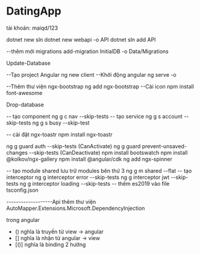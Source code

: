 # DatingApp
tài khoản: maiqd/123

dotnet new sln
dotnet new webapi -o API
dotnet sln add API

--thêm mới migrations
add-migration InitialDB -o Data/Migrations

Update-Database

--Tạo project Angular
ng new client
--Khởi động angular
ng serve -o

--Thêm thư viện ngx-bootstrap
ng add ngx-bootstrap 
--Cài icon
npm install font-awesome

Drop-database

-- tạo component
ng g c nav --skip-tests
-- tạo service
ng g s account --skip-tests
ng g s busy --skip-test

-- cài đặt ngx-toastr
npm install ngx-toastr

ng g guard auth --skip-tests (CanActivate)
ng g guard prevent-unsaved-changes --skip-tests (CanDeactivate)
npm install bootswatch
npm install @kolkov/ngx-gallery
npm install @angular/cdk
ng add ngx-spinner


-- tạo module shared lưu trữ modules bên thứ 3
ng g m shared --flat
-- tạo interceptor
ng g interceptor error --skip-tests
ng g interceptor jwt --skip-tests
ng g interceptor loading --skip-tests
-- thêm es2019 vào file tsconfig.json

-------------------Api
thêm thư viện 
AutoMapper.Extensions.Microsoft.DependencyInjection

trong angular 
- () nghĩa là truyền từ view -> angular
- [] nghĩa là nhận từ angular -> view
- [()] nghĩa là binding 2 hướng

